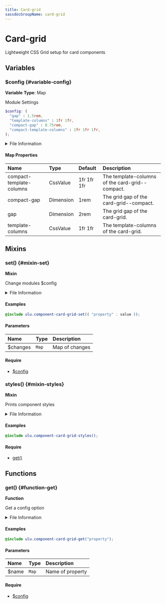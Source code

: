 ```yaml
---
title: Card-grid
sassdocGroupName: card-grid
---
```



# Card-grid

<div class="type-large">

Lightweight CSS Grid setup for card components

</div>



## Variables




<div class="sassdoc-item-header">

###  $config {#variable-config}

  <div class="sassdoc-item-header__labels">
    <span class="tag tag--primary"><strong>Variable</strong></span> <span class="tag"><strong>Type</strong>: Map</span>
  </div>

</div>

  

Module Settings
    
    

``` scss
$config: (
  "gap" : 1.5rem,
  "template-columns" : 1fr 1fr,
  "compact-gap" : 0.75rem,
  "compact-template-columns" : 1fr 1fr 1fr,
);
```
  


<details>
  <summary>File Information</summary>
  
- **File:** _card-grid.scss
- **Group:** card-grid
- **Type:** variable
- **Lines (comments):** 12-17
- **Lines (code):** 19-24

</details>

    

#### Map Properties


|Name|Type|Default|Description|
|:--|:--|:--|:--|
|compact-template-columns|CssValue|1fr 1fr 1fr|The template-columns of the card-grid--compact.|
|compact-gap|Dimension|1rem|The grid gap of the card-grid--compact.|
|gap|Dimension|2rem|The grid gap of the card-grid.|
|template-columns|CssValue|1fr 1fr|The template-columns of the card-grid.|

    
  

## Mixins




<div class="sassdoc-item-header">

###  set() {#mixin-set}

  <div class="sassdoc-item-header__labels">
    <span class="tag tag--primary"><strong>Mixin</strong></span>
  </div>

</div>

  

Change modules $config
    
    


<details>
  <summary>File Information</summary>
  
- **File:** _card-grid.scss
- **Group:** card-grid
- **Type:** mixin
- **Lines (comments):** 26-29
- **Lines (code):** 31-33

</details>

    

#### Examples

      


``` scss
@include ulu.component-card-grid-set(( "property" : value ));
```
  



      

#### Parameters


|Name|Type|Description|
|:--|:--|:--|
|$changes|`Map`|Map of changes|

    

#### Require

- [$config](/sass/components/accordion/#variable-config)
  


<div class="sassdoc-item-header">

###  styles() {#mixin-styles}

  <div class="sassdoc-item-header__labels">
    <span class="tag tag--primary"><strong>Mixin</strong></span>
  </div>

</div>

  

Prints component styles
    
    


<details>
  <summary>File Information</summary>
  
- **File:** _card-grid.scss
- **Group:** card-grid
- **Type:** mixin
- **Lines (comments):** 44-46
- **Lines (code):** 48-78

</details>

    

#### Examples

      


``` scss
@include ulu.component-card-grid-styles();
```
  



      

#### Require

- [get()](/sass/components/accordion/#function-get)
  
  

## Functions




<div class="sassdoc-item-header">

###  get() {#function-get}

  <div class="sassdoc-item-header__labels">
    <span class="tag tag--primary"><strong>Function</strong></span>
  </div>

</div>

  

Get a config option
    
    


<details>
  <summary>File Information</summary>
  
- **File:** _card-grid.scss
- **Group:** card-grid
- **Type:** function
- **Lines (comments):** 35-38
- **Lines (code):** 40-42

</details>

    

#### Examples

      


``` scss
@include ulu.component-card-grid-get("property");
```
  



      

#### Parameters


|Name|Type|Description|
|:--|:--|:--|
|$name|`Map`|Name of property|

    

#### Require

- [$config](/sass/components/accordion/#variable-config)
  
  
  